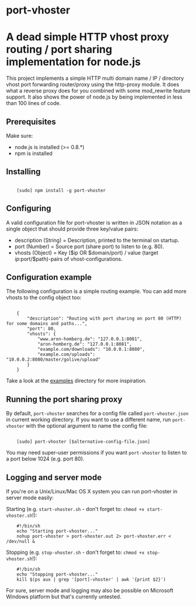 port-vhoster
==========

# A dead simple HTTP vhost proxy routing / port sharing implementation for node.js

This project implements a simple HTTP multi domain name / IP / directory vhost port forwarding router/proxy
using the http-proxy module. It does what a reverse proxy does for you combined with some mod_rewrite feature support.
It also shows the power of node.js by being implemented in less than 100 lines of code.

## Prerequisites

Make sure:
- node.js is installed (>= 0.8.*)
- npm is installed

## Installing

```

    [sudo] npm install -g port-vhoster

```

## Configuring

A valid configuration file for port-vhoster is written in JSON notation as a single object that should provide
three key/value pairs:

- description (String) = Description, printed to the terminal on startup.
- port        (Number) = Source port (share port) to listen to (e.g. 80).
- vhosts      (Object) = Key ($ip OR $domain/port) / value (target $ip:$port/$path)-pairs of vhost-configurations.

## Configuration example

The following configuration is a simple routing example. You can add more vhosts to the config object too:

```

    {
        "description": "Routing with port sharing on port 80 (HTTP) for some domains and paths...",
        "port": 80,
        "vhosts": {
            "www.aron-homberg.de": "127.0.0.1:8081",
            "aron-homberg.de": "127.0.0.1:8081",
            "example.com/downloads": "10.0.0.1:8080",
            "example.com/uploads": "10.0.0.2:8080/master/golive/upload"
        }
    }

```

Take a look at the [examples](https://github.com/kyr0/port-vhoster/tree/master/examples) directory for more inspiration.

## Running the port sharing proxy

By default, ```port-vhoster``` searches for a config file called ```port-vhoster.json``` in current working directory.
If you want to use a different name, run ```port-vhoster``` with the optional argument to name the config file:

```

    [sudo] port-vhoster [$alternative-config-file.json]

```

You may need super-user permissions if you want ```port-vhoster``` to listen to a port below 1024 (e.g. port 80).

## Logging and server mode

If you're on a Unix/Linux/Mac OS X system you can run port-vhoster in server mode easily:

Starting (e.g. ```start-vhoster.sh``` - don't forget to: ```chmod +x start-vhoster.sh```!):

```
    #!/bin/sh
    echo "Starting port-vhoster..."
    nohup port-vhoster > port-vhoster.out 2> port-vhoster.err < /dev/null &

```

Stopping (e.g. ```stop-vhoster.sh``` - don't forget to: ```chmod +x stop-vhoster.sh```!):

```
    #!/bin/sh
    echo "Stopping port-vhoster..."
    kill $(ps aux | grep '[port]-vhoster' | awk '{print $2}')

```

For sure, server mode and logging may also be possible on Microsoft Windows platform but that's currently untested.